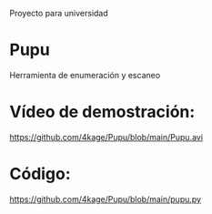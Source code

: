 Proyecto para universidad

# Pupu
Herramienta de enumeración y escaneo

# Vídeo de demostración:
https://github.com/4kage/Pupu/blob/main/Pupu.avi

# Código:
https://github.com/4kage/Pupu/blob/main/pupu.py
